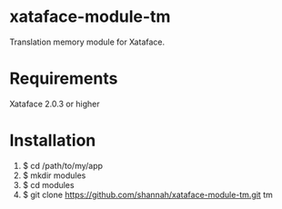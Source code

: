 xataface-module-tm
==================

Translation memory module for Xataface.

Requirements
============

Xataface 2.0.3 or higher

Installation
============

1. $ cd /path/to/my/app
2. $ mkdir modules
3. $ cd modules
4. $ git clone https://github.com/shannah/xataface-module-tm.git tm

